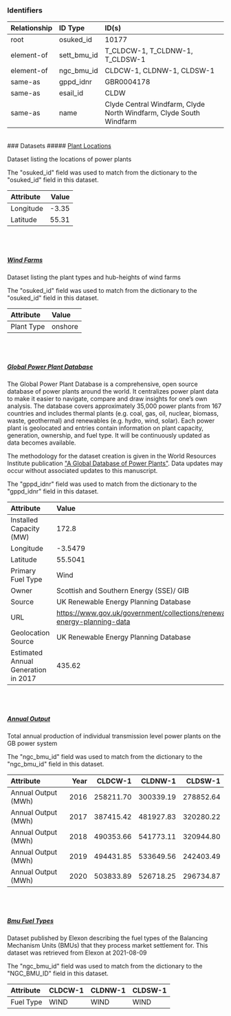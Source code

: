 ### Identifiers

| Relationship   | ID Type     | ID(s)                                                              |
|:---------------|:------------|:-------------------------------------------------------------------|
| root           | osuked_id   | 10177                                                              |
| element-of     | sett_bmu_id | T_CLDCW-1, T_CLDNW-1, T_CLDSW-1                                    |
| element-of     | ngc_bmu_id  | CLDCW-1, CLDNW-1, CLDSW-1                                          |
| same-as        | gppd_idnr   | GBR0004178                                                         |
| same-as        | esail_id    | CLDW                                                               |
| same-as        | name        | Clyde Central Windfarm, Clyde North Windfarm, Clyde South Windfarm |

<br>
### Datasets
##### <a href="https://raw.githubusercontent.com/OSUKED/Dictionary-Datasets/main/datasets/plant-locations/datapackage.json">Plant Locations</a>

Dataset listing the locations of power plants

The "osuked_id" field was used to match from the dictionary to the "osuked_id" field in this dataset.

| Attribute   |   Value |
|:------------|--------:|
| Longitude   |   -3.35 |
| Latitude    |   55.31 |

<br><br>
##### <a href="https://raw.githubusercontent.com/OSUKED/Dictionary-Datasets/main/datasets/wind-farms/datapackage.json">Wind Farms</a>

Dataset listing the plant types and hub-heights of wind farms

The "osuked_id" field was used to match from the dictionary to the "osuked_id" field in this dataset.

| Attribute   | Value   |
|:------------|:--------|
| Plant Type  | onshore |

<br><br>
##### <a href="https://raw.githubusercontent.com/OSUKED/Dictionary-Datasets/main/datasets/global-power-plant-database/datapackage.json">Global Power Plant Database</a>

The Global Power Plant Database is a comprehensive, open source database of power plants around the world. It centralizes power plant data to make it easier to navigate, compare and draw insights for one’s own analysis. The database covers approximately 35,000 power plants from 167 countries and includes thermal plants (e.g. coal, gas, oil, nuclear, biomass, waste, geothermal) and renewables (e.g. hydro, wind, solar). Each power plant is geolocated and entries contain information on plant capacity, generation, ownership, and fuel type. It will be continuously updated as data becomes available. 

The methodology for the dataset creation is given in the World Resources Institute publication ["A Global Database of Power Plants"](https://www.wri.org/research/global-database-power-plants). Data updates may occur without associated updates to this manuscript.

The "gppd_idnr" field was used to match from the dictionary to the "gppd_idnr" field in this dataset.

| Attribute                           | Value                                                                    |
|:------------------------------------|:-------------------------------------------------------------------------|
| Installed Capacity (MW)             | 172.8                                                                    |
| Longitude                           | -3.5479                                                                  |
| Latitude                            | 55.5041                                                                  |
| Primary Fuel Type                   | Wind                                                                     |
| Owner                               | Scottish and Southern Energy (SSE)/ GIB                                  |
| Source                              | UK Renewable Energy Planning Database                                    |
| URL                                 | https://www.gov.uk/government/collections/renewable-energy-planning-data |
| Geolocation Source                  | UK Renewable Energy Planning Database                                    |
| Estimated Annual Generation in 2017 | 435.62                                                                   |

<br><br>
##### <a href="https://raw.githubusercontent.com/OSUKED/Dictionary-Datasets/main/datasets/annual-output/datapackage.json">Annual Output</a>

Total annual production of individual transmission level power plants on the GB power system

The "ngc_bmu_id" field was used to match from the dictionary to the "ngc_bmu_id" field in this dataset.

| Attribute           |   Year |   CLDCW-1 |   CLDNW-1 |   CLDSW-1 |
|:--------------------|-------:|----------:|----------:|----------:|
| Annual Output (MWh) |   2016 | 258211.70 | 300339.19 | 278852.64 |
| Annual Output (MWh) |   2017 | 387415.42 | 481927.83 | 320280.22 |
| Annual Output (MWh) |   2018 | 490353.66 | 541773.11 | 320944.80 |
| Annual Output (MWh) |   2019 | 494431.85 | 533649.56 | 242403.49 |
| Annual Output (MWh) |   2020 | 503833.89 | 526718.25 | 296734.87 |

<br><br>
##### <a href="https://raw.githubusercontent.com/OSUKED/Dictionary-Datasets/main/datasets/bmu-fuel-types/datapackage.json">Bmu Fuel Types</a>

Dataset published by Elexon describing the fuel types of the Balancing Mechanism Units (BMUs) that they process market settlement for. This dataset was retrieved from Elexon at 2021-08-09

The "ngc_bmu_id" field was used to match from the dictionary to the "NGC_BMU_ID" field in this dataset.

| Attribute   | CLDCW-1   | CLDNW-1   | CLDSW-1   |
|:------------|:----------|:----------|:----------|
| Fuel Type   | WIND      | WIND      | WIND      |
